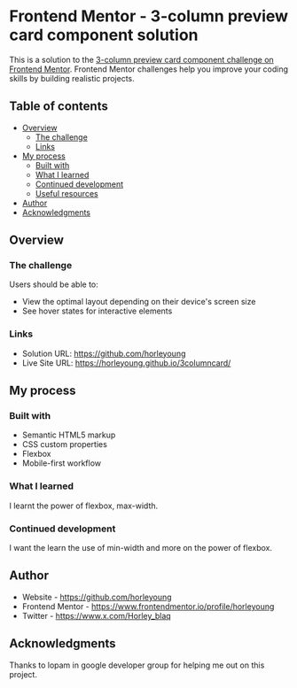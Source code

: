 # Frontend Mentor - 3-column preview card component solution

This is a solution to the [3-column preview card component challenge on Frontend Mentor](https://www.frontendmentor.io/challenges/3column-preview-card-component-pH92eAR2-). Frontend Mentor challenges help you improve your coding skills by building realistic projects. 

## Table of contents

- [Overview](#overview)
  - [The challenge](#the-challenge)
  - [Links](#links)
- [My process](#my-process)
  - [Built with](#built-with)
  - [What I learned](#what-i-learned)
  - [Continued development](#continued-development)
  - [Useful resources](#useful-resources)
- [Author](#author)
- [Acknowledgments](#acknowledgments)

## Overview

### The challenge

Users should be able to:

- View the optimal layout depending on their device's screen size
- See hover states for interactive elements

### Links

- Solution URL: https://github.com/horleyoung
- Live Site URL: https://horleyoung.github.io/3columncard/

## My process

### Built with

- Semantic HTML5 markup
- CSS custom properties
- Flexbox
- Mobile-first workflow

### What I learned

I learnt the power of flexbox, max-width. 

### Continued development

I want the learn the use of min-width and more on the power of flexbox.

## Author

- Website - https://github.com/horleyoung
- Frontend Mentor - https://www.frontendmentor.io/profile/horleyoung
- Twitter - https://www.x.com/Horley_blaq

## Acknowledgments
Thanks to lopam in google developer group for helping me out on this project. 


